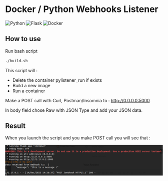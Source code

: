 # Docker / Python Webhooks Listener

![Python](https://img.shields.io/badge/python-3670A0?style=for-the-badge&logo=python&logoColor=ffdd54) ![Flask](https://img.shields.io/badge/flask-%23000.svg?style=for-the-badge&logo=flask&logoColor=white) ![Docker](https://img.shields.io/badge/docker-%230db7ed.svg?style=for-the-badge&logo=docker&logoColor=white)

## How to use

Run bash script

```bash
./build.sh
```

This script will : 

- Delete the container pylistener_run if exists
- Build a new image
- Run a container


Make a POST call with Curl, Postman/Insomnia to : http://0.0.0.0:5000

In body field chose Raw with JSON Type and add your JSON data.

## Result

When you launch the script and you make POST call you will see that :

![Alt text](result.png)